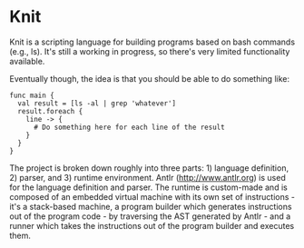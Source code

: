
# Knit

Knit is a scripting language for building programs based on bash commands (e.g., ls). It's still a working in progress, so there's very limited functionality available.

Eventually though, the idea is that you should be able to do something like:

    func main {
      val result = [ls -al | grep 'whatever']
      result.foreach {
        line -> {
          # Do something here for each line of the result
        }
      }
    }

The project is broken down roughly into three parts: 1) language definition, 2) parser, and 3) runtime environment. Antlr (http://www.antlr.org) is used for the language definition and parser. The runtime is custom-made and is composed of an embedded virtual machine with its own set of instructions - it's a stack-based machine, a program builder which generates instructions out of the program code - by traversing the AST generated by Antlr - and a runner which takes the instructions out of the program builder and executes them.
